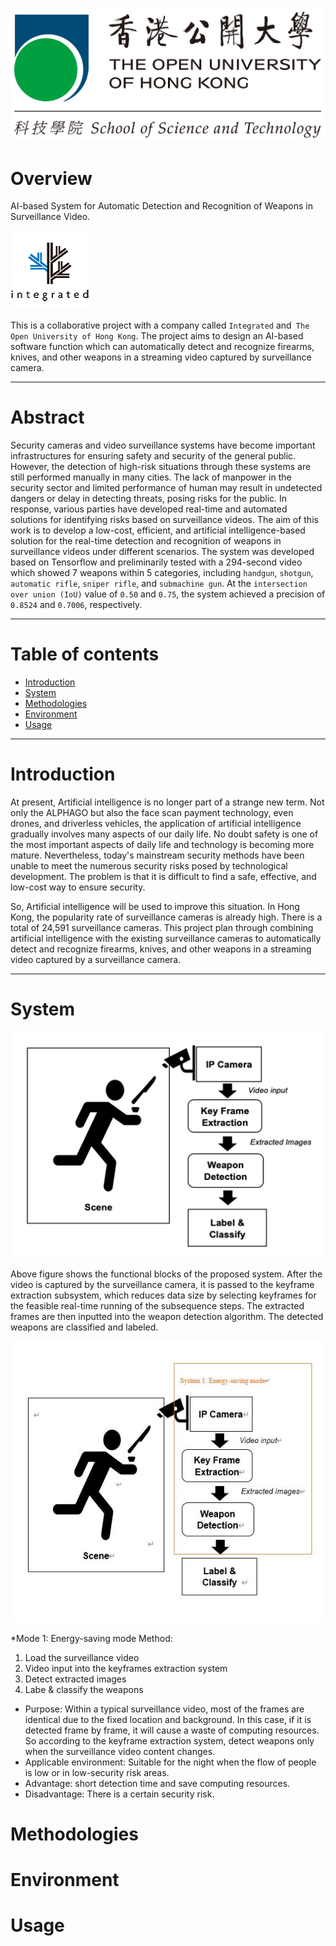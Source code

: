 ![st-colour.jpg](asset/st-colour.jpg)
# Overview
AI-based System for Automatic Detection and Recognition of Weapons in Surveillance Video.

![integrated-logo-126x126-04.png](asset/integrated-logo-126x126-04.png)

This is a collaborative project with a company called `Integrated` and` The Open University of Hong Kong`. The project aims to design an AI-based software function which can automatically detect and recognize firearms, knives, and other weapons in a streaming video captured by surveillance camera.
*****
# Abstract
Security cameras and video surveillance systems have become important infrastructures for ensuring safety and security of the general public. However, the detection of high-risk situations through these systems are still performed manually in many cities. The lack of manpower in the security sector and limited performance of human may result in undetected dangers or delay in detecting threats, posing risks for the public. In response, various parties have developed real-time and automated solutions for identifying risks based on surveillance videos. The aim of this work is to develop a low-cost, efficient, and artificial intelligence-based solution for the real-time detection and recognition of weapons in surveillance videos under different scenarios. The system was developed based on Tensorflow and preliminarily tested with a 294-second video which showed 7 weapons within 5 categories, including `handgun`, `shotgun`, `automatic rifle`, `sniper rifle`, and `submachine gun`. At the `intersection over union (IoU)` value of `0.50` and `0.75`, the system achieved a precision of `0.8524` and `0.7006`, respectively.
*****
# Table of contents
* [Introduction](#Introduction)
* [System](#System)
* [Methodologies](#Methodologies)
* [Environment](#Environment)
* [Usage](#Usage)
*****
# Introduction
At present, Artificial intelligence is no longer part of a strange new term. Not only the ALPHAGO but also the face scan payment technology, even drones, and driverless vehicles, the application of artificial intelligence gradually involves many aspects of our daily life. No doubt safety is one of the most important aspects of daily life and technology is becoming more mature. Nevertheless, today's mainstream security methods have been unable to meet the numerous security risks posed by technological development. The problem is that it is difficult to find a safe, effective, and low-cost way to ensure security.

So, Artificial intelligence will be used to improve this situation. In Hong Kong, the popularity rate of surveillance cameras is already high. There is a total of 24,591 surveillance cameras. This project plan through combining artificial intelligence with the existing surveillance cameras to automatically detect and recognize firearms, knives, and other weapons in a streaming video captured by a surveillance camera.
****
# System
![flowchart4.png](asset/flowchart4.png)

Above figure shows the functional blocks of the proposed system. After the video is captured by the surveillance camera, it is passed to the keyframe extraction subsystem, which reduces data size by selecting keyframes for the feasible real-time running of the subsequence steps. The extracted frames are then inputted into the weapon detection algorithm. The detected weapons are classified and labeled.

![flowc2.JPG](asset/flowc2.JPG)

*Mode 1: Energy-saving mode
	Method: 
1. Load the surveillance video
2. Video input into the keyframes extraction system
3. Detect extracted images
4. Labe & classify the weapons
*	Purpose: Within a typical surveillance video, most of the frames are identical due to the fixed location and background. In this case, if it is detected frame by frame, it will cause a waste of computing resources. So according to the keyframe extraction system, detect weapons only when the surveillance video content changes. 
*	Applicable environment: Suitable for the night when the flow of people is low or in low-security risk areas.
* Advantage: short detection time and save computing resources.
*	Disadvantage: There is a certain security risk.

# Methodologies
# Environment
# Usage

